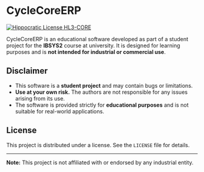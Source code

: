 # CycleCoreERP
[![Hippocratic License HL3-CORE](https://img.shields.io/static/v1?label=Hippocratic%20License&message=HL3-CORE&labelColor=5e2751&color=bc8c3d)](https://firstdonoharm.dev/version/3/0/core.html)

CycleCoreERP is an educational software developed as part of a student project for the **IBSYS2** course at university. It is designed for learning purposes and is **not intended for industrial or commercial use**.

## Disclaimer

- This software is a **student project** and may contain bugs or limitations.
- **Use at your own risk.** The authors are not responsible for any issues arising from its use.
- The software is provided strictly for **educational purposes** and is not suitable for real-world applications.

## License

This project is distributed under a license. See the `LICENSE` file for details.

---

**Note:** This project is not affiliated with or endorsed by any industrial entity.
